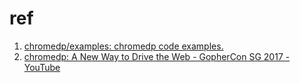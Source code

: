 # ref

1. [chromedp/examples: chromedp code examples.](https://github.com/chromedp/examples/tree/master)
2. [chromedp: A New Way to Drive the Web - GopherCon SG 2017 - YouTube](https://www.youtube.com/watch?v=_7pWCg94sKw)